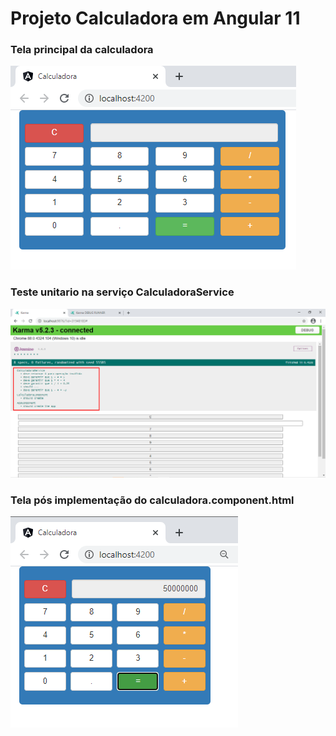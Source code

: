# Projeto Calculadora em Angular 11

### Tela principal da calculadora
![](https://github.com/enivaldoqueiroz/Calculadora_Em_Angular11/blob/main/imagens/img001.png)

### Teste unitario na serviço CalculadoraService
![](https://github.com/enivaldoqueiroz/Calculadora_Em_Angular11/blob/main/imagens/img002.png)

### Tela pós implementação do calculadora.component.html
![](https://github.com/enivaldoqueiroz/Calculadora_Em_Angular11/blob/main/imagens/img003.png)

